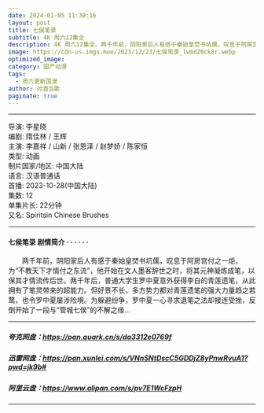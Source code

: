 ```yaml
---
date: 2024-01-05 11:30:16
layout: post
title: 七侯笔录
subtitle: 4K 周六12集全
description: 4K 周六12集全。两千年前，阴阳家后人有感于秦始皇焚书坑儒，叹息于阿房宫付之一炬，为“不教天下才情付之东流”，他开始在文人墨客辞世之时，将其元神凝炼成笔，以保其才情流传后世...
image: https://cdn-us.imgs.moe/2023/12/23/七侯笔录_lwmdZ0ck8r.webp
optimized_image: 
category: 国产动漫
tags:
  - 周六更新国漫
author: 对酒当歌
paginate: true
---
```


---

导演: 李星晓  
编剧: 隋佳林 / 王辉  
主演: 李嘉祥 / 山新 / 张恩泽 / 赵梦娇 / 陈家恒  
类型: 动画  
制片国家/地区: 中国大陆  
语言: 汉语普通话  
首播: 2023-10-28(中国大陆)  
集数: 12  
单集片长: 22分钟  
又名: Spiritsin Chinese Brushes  

---

#### 七侯笔录 剧情简介 · · · · · ·

　　两千年前，阴阳家后人有感于秦始皇焚书坑儒，叹息于阿房宫付之一炬，为“不教天下才情付之东流”，他开始在文人墨客辞世之时，将其元神凝炼成笔，以保其才情流传后世。两千年后，普通大学生罗中夏意外获得李白的青莲遗笔，从此拥有了笔灵带来的超能力。但好景不长，多方势力都对青莲遗笔的强大力量趋之若鹜，也令罗中夏屡涉险境。为躲避纷争，罗中夏一心寻求退笔之法却接连受挫，反倒开始了一段与“管城七侯”的不解之缘...

---

##### 夸克网盘：<https://pan.quark.cn/s/da3312e0769f>

##### 迅雷网盘：<https://pan.xunlei.com/s/VNnSNtDscC5GDDjZ8yPnwRvuA1?pwd=jk9b#>

##### 阿里云盘：<https://www.alipan.com/s/pv7E1WcFzpH>

---
